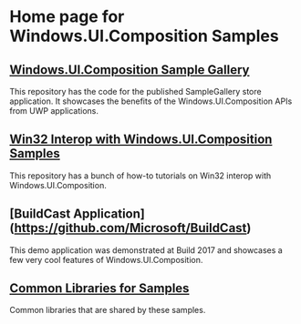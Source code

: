 # Home page for Windows.UI.Composition Samples

## [Windows.UI.Composition Sample Gallery](https://github.com/Microsoft/WindowsCompositionSamples)
This repository has the code for the published SampleGallery store application. It showcases the benefits of the Windows.UI.Composition APIs from UWP applications. 

## [Win32 Interop with Windows.UI.Composition Samples](https://github.com/ajbennet/WindowsCompositionSamples-Win32)
This repository has a bunch of how-to tutorials on Win32 interop with Windows.UI.Composition. 

## [BuildCast Application] (https://github.com/Microsoft/BuildCast)
This demo application was demonstrated at Build 2017 and showcases a few very cool features of Windows.UI.Composition.

## [Common Libraries for Samples](https://github.com/ajbennet/Common-WUC-Libraries)
Common libraries that are shared by these samples. 



